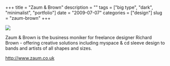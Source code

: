 +++
title = "Zaum & Brown"
description = ""
tags = ["big type", "dark", "minimalist", "portfolio"]
date = "2009-07-07"
categories = ["design"]
slug = "zaum-brown"
+++


 

  <div id="screens-thumbs" class="clearfix">
    <div class="txt-center" id="design-submission"><a href="http://www.zaum.co.uk/"><img id='bluga-thumbnail-1801' class='bluga-thumbnail large' src='//konigi.com/media/bluga/
wt4a537282b0809_0.jpg'/></a></div>  
  </div>   
<p>Zaum &amp; Brown is the business moniker for freelance designer Richard Brown - offering creative solutions including myspace &amp; cd sleeve design to bands and artists of all shapes and sizes.</p>
<p><a href="http://www.zaum.co.uk/">http://www.zaum.co.uk</a></p>




